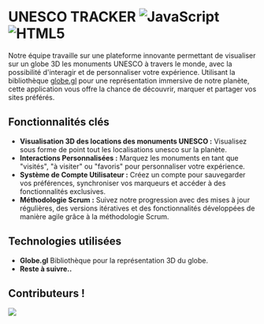 # UNESCO TRACKER ![JavaScript](https://img.shields.io/badge/javascript-%23323330.svg?style=for-the-badge&logo=javascript&logoColor=%23F7DF1E) ![HTML5](https://img.shields.io/badge/html5-%23E34F26.svg?style=for-the-badge&logo=html5&logoColor=white)

Notre équipe travaille sur une plateforme innovante permettant de visualiser sur un globe 3D les monuments UNESCO à travers le monde, avec la possibilité d'interagir et de personnaliser votre expérience. Utilisant la bibliothèque [globe.gl](https://github.com/vasturiano/globe.gl) pour une représentation immersive de notre planète, cette application vous offre la chance de découvrir, marquer et partager vos sites préférés.

## Fonctionnalités clés

- **Visualisation 3D des locations des monuments UNESCO :** Visualisez sous forme de point tout les localisations unesco sur la planète.
- **Interactions Personnalisées :** Marquez les monuments en tant que "visités", "à visiter" ou "favoris" pour personnaliser votre expérience.
- **Système de Compte Utilisateur :** Créez un compte pour sauvegarder vos préférences, synchroniser vos marqueurs et accéder à des fonctionnalités exclusives.
- **Méthodologie Scrum :** Suivez notre progression avec des mises à jour régulières, des versions itératives et des fonctionnalités développées de manière agile grâce à la méthodologie Scrum.

## Technologies utilisées
- **Globe.gl** Bibliothèque pour la représentation 3D du globe.
- **Reste à suivre..**

## Contributeurs !
<a href="https://github.com/AlessioLopardo-EDU/UNESCOTRACKER/graphs/contributors">
  <img src="https://contrib.rocks/image?repo=AlessioLopardo-EDU/UNESCOTRACKER" />
</a>
